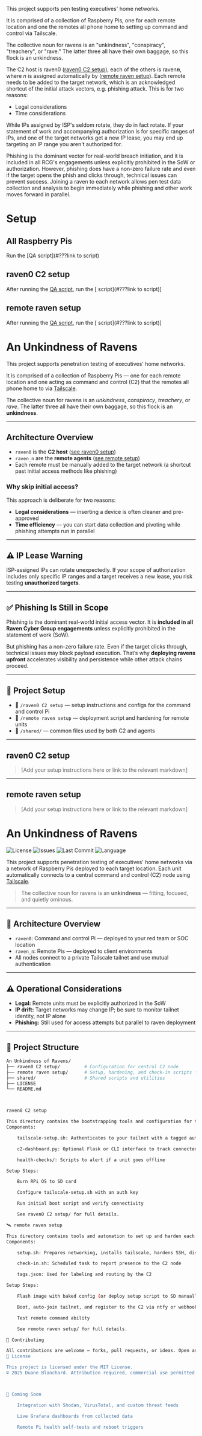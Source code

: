 This project supports pen testing executives' home networks.

It is comprised of a collection of Raspberry Pis, one for each remote location and one the remotes all phone home to setting up command and control via Tailscale.

The collective noun for ravens is an "unkindness", "conspiracy", "treachery", or "rave." The latter three all have their own baggage, so this flock is an unkindness.

The C2 host is raven0 ([raven0 C2 setup](#raven0-c2-setup)), each of the others is raven***n***, where *n* is assigned automatically by ([remote raven setup](#remote-raven-setup)). Each remote needs to be added to the target network, which is an acknowledged shortcut of the initial attack vectors, e.g. phishing attack. This is for two reasons:
* Legal considerations
* Time considerations

While IPs assigned by ISP's seldom rotate, they do in fact rotate. If your statement of work and accompanying authorization is for specific ranges of IPs, and one of the target networks get a new IP lease, you may end up targeting an IP range you aren't authorized for.

Phishing is the dominant vector for real-world breach initiation, and it is included in all RCG's engagements unless explicitly prohibited in the SoW or authorization. However, phishing does have a non-zero failure rate and even if the target opens the phish and clicks through, technical issues can prevent success. Joining a raven to each network allows pen test data collection and analysis to begin immediately while phishing and other work moves forward in parallel.

# Setup
## All Raspberry Pis
Run the [QA script](#???link to script)

## raven0 C2 setup
After running the [QA script](#all-raspberry-pis), run the [ script](#???link to script)]

## remote raven setup
After running the [QA script](#all-raspberry-pis), run the [ script](#???link to script)]



# An Unkindness of Ravens

This project supports penetration testing of executives' home networks.

It is comprised of a collection of Raspberry Pis — one for each remote location and one acting as command and control (C2) that the remotes all phone home to via [Tailscale](https://tailscale.com).

The collective noun for ravens is an _unkindness_, _conspiracy_, _treachery_, or _rave_. The latter three all have their own baggage, so this flock is an **unkindness**.

---

## Architecture Overview

- `raven0` is the **C2 host** ([see raven0 setup](#raven0-c2-setup))
- `raven_n` are the **remote agents** ([see remote setup](#remote-raven-setup))
- Each remote must be manually added to the target network (a shortcut past initial access methods like phishing)

### Why skip initial access?

This approach is deliberate for two reasons:
- **Legal considerations** — inserting a device is often cleaner and pre-approved
- **Time efficiency** — you can start data collection and pivoting while phishing attempts run in parallel

---

## ⚠️ IP Lease Warning

ISP-assigned IPs can rotate unexpectedly. If your scope of authorization includes only specific IP ranges and a target receives a new lease, you risk testing **unauthorized targets**.

---

## ✅ Phishing Is Still in Scope

Phishing is the dominant real-world initial access vector. It is **included in all Raven Cyber Group engagements** unless explicitly prohibited in the statement of work (SoW).

But phishing has a non-zero failure rate. Even if the target clicks through, technical issues may block payload execution. That’s why **deploying ravens upfront** accelerates visibility and persistence while other attack chains proceed.

---

## 🧠 Project Setup

- 📁 `/raven0 C2 setup` — setup instructions and configs for the command and control Pi
- 📁 `/remote raven setup` — deployment script and hardening for remote units
- 📁 `/shared/` — common files used by both C2 and agents

---

## raven0 C2 setup

> [Add your setup instructions here or link to the relevant markdown]

---

## remote raven setup

> [Add your setup instructions here or link to the relevant markdown]



# An Unkindness of Ravens

![License](https://img.shields.io/github/license/dblanchard/RavenCyberGroup?color=blue)
![Issues](https://img.shields.io/github/issues/dblanchard/RavenCyberGroup)
![Last Commit](https://img.shields.io/github/last-commit/dblanchard/RavenCyberGroup)
![Language](https://img.shields.io/github/languages/top/dblanchard/RavenCyberGroup)

This project supports penetration testing of executives' home networks via a network of Raspberry Pis deployed to each target location. Each unit automatically connects to a central command and control (C2) node using [Tailscale](https://tailscale.com).

> The collective noun for ravens is an **unkindness** — fitting, focused, and quietly ominous.

---

## 🧱 Architecture Overview

- `raven0`: Command and control Pi — deployed to your red team or SOC location
- `raven_n`: Remote Pis — deployed to client environments
- All nodes connect to a private Tailscale tailnet and use mutual authentication

---

## ⚠️ Operational Considerations

- **Legal:** Remote units must be explicitly authorized in the SoW
- **IP drift:** Target networks may change IP; be sure to monitor tailnet identity, not IP alone
- **Phishing:** Still used for access attempts but parallel to raven deployment

---

## 📁 Project Structure

```bash
An Unkindness of Ravens/
├── raven0 C2 setup/         # Configuration for central C2 node
├── remote raven setup/      # Setup, hardening, and check-in scripts for deployed units
├── shared/                  # Shared scripts and utilities
├── LICENSE
└── README.md



raven0 C2 setup

This directory contains the bootstrapping tools and configuration for the central C2 Pi:
Components:

    tailscale-setup.sh: Authenticates to your tailnet with a tagged auth key

    c2-dashboard.py: Optional Flask or CLI interface to track connected units

    health-checks/: Scripts to alert if a unit goes offline

Setup Steps:

    Burn RPi OS to SD card

    Configure tailscale-setup.sh with an auth key

    Run initial boot script and verify connectivity

    See raven0 C2 setup/ for full details.

🛰️ remote raven setup

This directory contains tools and automation to set up and harden each deployed unit.
Components:

    setup.sh: Prepares networking, installs tailscale, hardens SSH, disables unnecessary services

    check-in.sh: Scheduled task to report presence to the C2 node

    tags.json: Used for labeling and routing by the C2

Setup Steps:

    Flash image with baked config (or deploy setup script to SD manually)

    Boot, auto-join tailnet, and register to the C2 via ntfy or webhook

    Test remote command ability

    See remote raven setup/ for full details.

🤝 Contributing

All contributions are welcome — forks, pull requests, or ideas. Open an issue if you'd like to suggest a feature or collaborate.
📜 License

This project is licensed under the MIT License.
© 2025 Duane Blanchard. Attribution required, commercial use permitted.



🔮 Coming Soon

    Integration with Shodan, VirusTotal, and custom threat feeds

    Live Grafana dashboards from collected data

    Remote Pi health self-tests and reboot triggers

